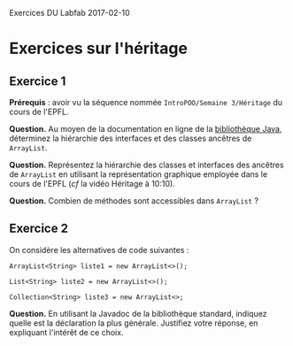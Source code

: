 Exercices DU Labfab 2017-02-10

# Exercices sur l'héritage

## Exercice 1

**Prérequis** : avoir vu la séquence nommée `IntroPOO/Semaine 3/Héritage` du cours de l'EPFL.

**Question.** Au moyen de la documentation en ligne de la [bibliothèque Java](https://docs.oracle.com/javase/7/docs/api/overview-summary.html), déterminez la hiérarchie des interfaces et des classes ancêtres de `ArrayList`.

**Question.** Représentez la hiérarchie des classes et interfaces des ancêtres de `ArrayList` en utilisant la représentation graphique employée dans le cours de l'EPFL (_cf_ la vidéo Héritage à 10:10).

**Question.** Combien de méthodes sont accessibles dans `ArrayList` ?

## Exercice 2

On considère les alternatives de code suivantes :

```
ArrayList<String> liste1 = new ArrayList<>();

List<String> liste2 = new ArrayList<>();

Collection<String> liste3 = new ArrayList<>;

```

**Question.** En utilisant la Javadoc de la bibliothèque standard, indiquez quelle est la déclaration la plus générale. Justifiez votre réponse, en expliquant l'intérêt de ce choix. 


